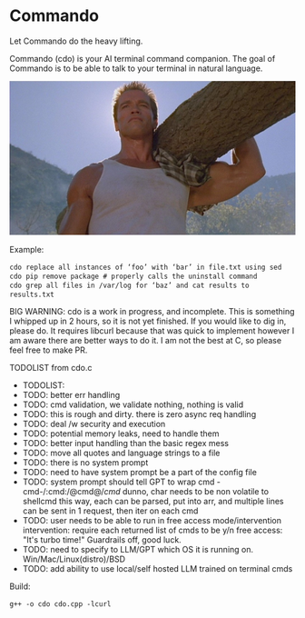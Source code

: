 # Commando
Let Commando do the heavy lifting.

Commando (cdo) is your AI terminal command companion. The goal of Commando is to be able to talk to your terminal in natural language.

![commando](images/commando.jpg)

Example:
```
cdo replace all instances of ‘foo’ with ‘bar’ in file.txt using sed
cdo pip remove package # properly calls the uninstall command
cdo grep all files in /var/log for ‘baz’ and cat results to results.txt
```

BIG WARNING:
cdo is a work in progress, and incomplete. This is something I whipped up in 2 hours, so it is not yet finished. If you would like to dig in, please do. It requires libcurl because that was quick to implement however I am aware there are better ways to do it. I am not the best at C, so please feel free to make PR.

TODOLIST from cdo.c
* TODOLIST:
* TODO: better err handling
* TODO: cmd validation, we validate nothing, nothing is valid
* TODO: this is rough and dirty. there is zero async req handling
* TODO: deal /w security and execution
* TODO: potential memory leaks, need to handle them
* TODO: better input handling than the basic regex mess
* TODO: move all quotes and language strings to a file
* TODO: there is no system prompt
* TODO: need to have system prompt be a part of the config file
* TODO: system prompt should tell GPT to wrap cmd
           -cmd-/:cmd:/@cmd@/*cmd* dunno, char needs to be non volatile to shellcmd
            this way, each can be parsed, put into arr, and multiple
            lines can be sent in 1 request, then iter on each cmd
* TODO: user needs to be able to run in free access mode/intervention
            intervention: require each returned list of cmds to be y/n
            free access: "It's turbo time!" Guardrails off, good luck.
* TODO: need to specify to LLM/GPT which OS it is running on. Win/Mac/Linux(distro)/BSD
* TODO: add ability to use local/self hosted LLM trained on terminal cmds

Build:
```
g++ -o cdo cdo.cpp -lcurl
```